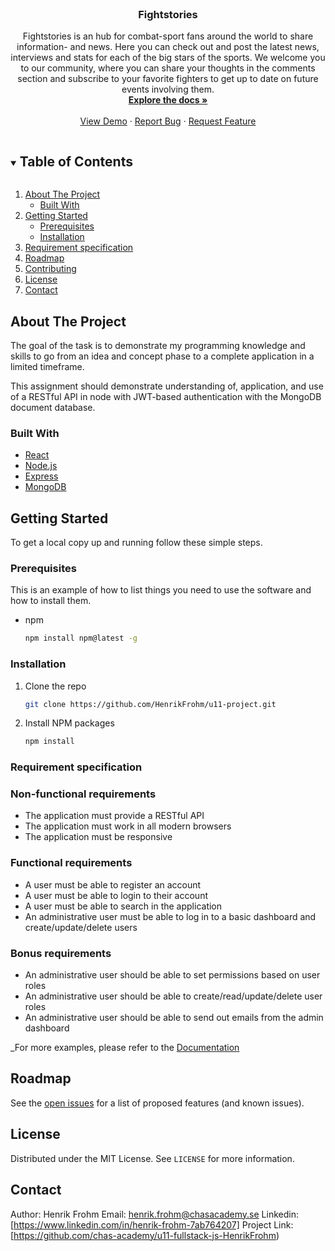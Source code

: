<!-- PROJECT DESCRIPTION-->
<br />
  <h3 align="center">Fightstories</h3>

  <p align="center">
     Fightstories is an hub for combat-sport fans around the world to share information- and news. Here you can check out and post the latest news, interviews and stats for each of the big stars of the sports. We welcome you to our community, where you can share your thoughts in the comments section and subscribe to your favorite fighters to get up to date on future events involving them.
    <br />
    <a href="https://github.com/github_username/repo_name"><strong>Explore the docs »</strong></a>
    <br />
    <br />
    <a href="https://u11-fightstories-app.netlify.app/">View Demo</a>
    ·
    <a href="https://github.com/chas-academy/u11-fullstack-js-HenrikFrohm/issues">Report Bug</a>
    ·
    <a href="https://github.com/chas-academy/u11-fullstack-js-HenrikFrohm/issues">Request Feature</a>
  </p>
</p>

<!-- TABLE OF CONTENTS -->
<details open="open">
  <summary><h2 style="display: inline-block">Table of Contents</h2></summary>
  <ol>
    <li>
      <a href="#about-the-project">About The Project</a>
      <ul>
        <li><a href="#built-with">Built With</a></li>
      </ul>
    </li>
    <li>
      <a href="#getting-started">Getting Started</a>
      <ul>
        <li><a href="#prerequisites">Prerequisites</a></li>
        <li><a href="#installation">Installation</a></li>
      </ul>
    </li>
    <li><a href="#requirement-specification">Requirement specification</a></li>
    <li><a href="#roadmap">Roadmap</a></li>
    <li><a href="#contributing">Contributing</a></li>
    <li><a href="#https://github.com/HenrikFrohm/u11-project/blob/master/LICENSE.md">License</a></li>
    <li><a href="#contact">Contact</a></li>
  </ol>
</details>

<!-- ABOUT THE PROJECT -->
## About The Project
The goal of the task is to demonstrate my programming knowledge and skills to go from an idea and concept phase to a complete application in a limited timeframe. 

This assignment should demonstrate understanding of, application, and use of a RESTful API in node with JWT-based authentication with the MongoDB document database.

### Built With

* [React]()
* [Node.js]()
* [Express]()
* [MongoDB]()

<!-- GETTING STARTED -->
## Getting Started

To get a local copy up and running follow these simple steps.

### Prerequisites

This is an example of how to list things you need to use the software and how to install them.
* npm
  ```sh
  npm install npm@latest -g
  ```
  
### Installation

1. Clone the repo
   ```sh
   git clone https://github.com/HenrikFrohm/u11-project.git
   ```
2. Install NPM packages
   ```sh
   npm install
   ```
   
<!-- REQUIREMENTS -->
### Requirement specification

### Non-functional requirements
* The application must provide a RESTful API
* The application must work in all modern browsers
* The application must be responsive

### Functional requirements
* A user must be able to register an account
* A user must be able to login to their account
* A user must be able to search in the application
* An administrative user must be able to log in to a basic dashboard and create/update/delete users

### Bonus requirements
* An administrative user should be able to set permissions based on user roles
* An administrative user should be able to create/read/update/delete user roles
* An administrative user should be able to send out emails from the admin dashboard

_For more examples, please refer to the [Documentation](https://docs.google.com/document/d/1J2uC24e3qyB1vx0d1tDZspw5KQtstBlE/edit?usp=sharing&ouid=116450704019366372650&rtpof=true&sd=true)

<!-- ROADMAP -->
## Roadmap

See the [open issues](https://github.com/github_username/repo_name/issues) for a list of proposed features (and known issues).

<!-- LICENSE -->
## License

Distributed under the MIT License. See `LICENSE` for more information.

<!-- CONTACT -->
## Contact

Author: Henrik Frohm
Email: henrik.frohm@chasacademy.se
Linkedin: [https://www.linkedin.com/in/henrik-frohm-7ab764207]
Project Link: [https://github.com/chas-academy/u11-fullstack-js-HenrikFrohm)
